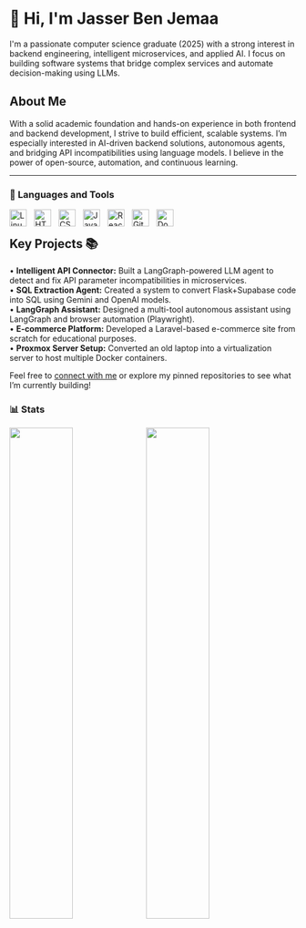 # 👋 Hi, I'm Jasser Ben Jemaa

<p> 
I'm a passionate computer science graduate (2025) with a strong interest in backend engineering, intelligent microservices, and applied AI. I focus on building software systems that bridge complex services and automate decision-making using LLMs.
<p/>

## About Me

With a solid academic foundation and hands-on experience in both frontend and backend development, I strive to build efficient, scalable systems. I’m especially interested in AI-driven backend solutions, autonomous agents, and bridging API incompatibilities using language models. I believe in the power of open-source, automation, and continuous learning.

---
### 🧰 Languages and Tools

<img align="left" alt="Linux" width="30px" style="padding-right:10px;" src="https://cdn.jsdelivr.net/gh/devicons/devicon/icons/linux/linux-original.svg" />
<img align="left" alt="HTML" width="30px" style="padding-right:10px;" src="https://cdn.jsdelivr.net/gh/devicons/devicon/icons/html5/html5-plain.svg" />
<img align="left" alt="CSS" width="30px" style="padding-right:10px;" src="https://cdn.jsdelivr.net/gh/devicons/devicon/icons/css3/css3-plain.svg" />
<img align="left" alt="JavaScript" width="30px" style="padding-right:10px;" src="https://cdn.jsdelivr.net/gh/devicons/devicon/icons/javascript/javascript-plain.svg" />
<img align="left" alt="React" width="30px" style="padding-right:10px;" src="https://cdn.jsdelivr.net/gh/devicons/devicon/icons/react/react-original.svg" />
<img align="left" alt="Git" title="Git" width="30px" style="padding-right:10px;" src="https://cdn.jsdelivr.net/gh/devicons/devicon/icons/git/git-original.svg" />
<img align="left" alt="Docker" title="Docker" width="30px" style="padding-right:10px;" src="https://cdn.jsdelivr.net/gh/devicons/devicon/icons/docker/docker-original-wordmark.svg" />

<br />

## Key Projects 📚

• **Intelligent API Connector:** Built a LangGraph-powered LLM agent to detect and fix API parameter incompatibilities in microservices.  
• **SQL Extraction Agent:** Created a system to convert Flask+Supabase code into SQL using Gemini and OpenAI models.  
• **LangGraph Assistant:** Designed a multi-tool autonomous assistant using LangGraph and browser automation (Playwright).  
• **E-commerce Platform:** Developed a Laravel-based e-commerce site from scratch for educational purposes.  
• **Proxmox Server Setup:** Converted an old laptop into a virtualization server to host multiple Docker containers.

Feel free to [connect with me](mailto:jasser.ben.joma@gmail.com) or explore my pinned repositories to see what I’m currently building!

### 📊 Stats

<img align="left"  width="47%" src="https://github-readme-stats.vercel.app/api?username=jasserbenjemaa&show_icons=true&theme=tokyonight"/>

<img align="left" width="47%" src="https://github-readme-stats.vercel.app/api/top-langs/?username=jasserbenjemaa&layout=compact"/>

#
